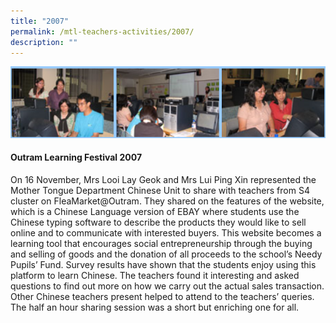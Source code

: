 ```yaml
---
title: "2007"
permalink: /mtl-teachers-activities/2007/
description: ""
---
```

![](/images/MTL%20Teachers%20Activities/2007/A1.png)

#### **Outram Learning Festival 2007**

On 16 November, Mrs Looi Lay Geok and Mrs Lui Ping Xin represented the Mother Tongue Department Chinese Unit to share with teachers from S4 cluster on FleaMarket@Outram. They shared on the features of the website, which is a Chinese Language version of EBAY where students use the Chinese typing software to describe the products they would like to sell online and to communicate with interested buyers. This website becomes a learning tool that encourages social entrepreneurship through the buying and selling of goods and the donation of all proceeds to the school’s Needy Pupils’ Fund. Survey results have shown that the students enjoy using this platform to learn Chinese. The teachers found it interesting and asked questions to find out more on how we carry out the actual sales transaction. Other Chinese teachers present helped to attend to the teachers’ queries. The half an hour sharing session was a short but enriching one for all.